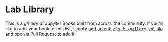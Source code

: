 # Lab Library

This is a gallery of Jupyter Books built from across the community.
If you'd like to add your book to this list, simply [add an entry to this `gallery.yml` file](https://github.com/executablebooks/meta/edit/master/docs/gallery.yml) and open a Pull Request to add it.

```{include} gallery.txt

```
